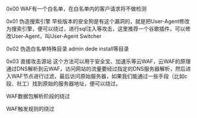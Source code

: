 0x00
WAF有一个白名单，在白名单内的客户请求将不做检测

0x01 伪造搜索引擎
早些版本的安全狗是有这个漏洞的，就是把User-Agent修改为搜索引擎，便可以绕过，进行sql注入等攻击，这里推荐一个谷歌插件，可以修改User-Agent，叫User-Agent Switcher

0x02 伪造白名单特殊目录
admin dede install等目录


0x03 直接攻击源站
这个方法可以用于安全宝、加速乐等云WAF，云WAF的原理通过DNS解析到云WAF，访问网站的流量要经过指定的DNS服务器解析，然后进入WAF节点进行过滤，最后访问原始服务器，如果我们能通过一些手段（比如c段、社工）找到原始的服务器地址，便可以绕过。


WAF数据包解析阶段的绕过

WAF触发规则的绕过


